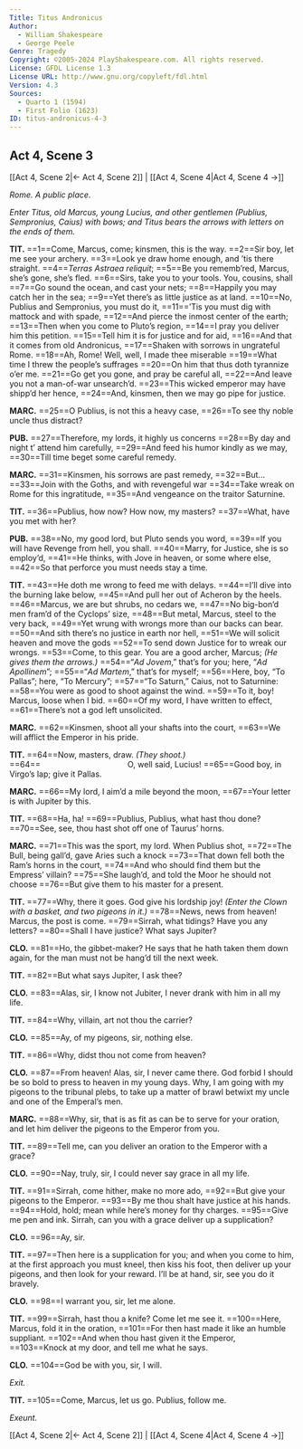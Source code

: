 ```yaml
---
Title: Titus Andronicus
Author: 
  - William Shakespeare
  - George Peele
Genre: Tragedy
Copyright: ©2005-2024 PlayShakespeare.com. All rights reserved.
License: GFDL License 1.3
License URL: http://www.gnu.org/copyleft/fdl.html
Version: 4.3
Sources:
  - Quarto 1 (1594)
  - First Folio (1623)
ID: titus-andronicus-4-3
---
```


## Act 4, Scene 3
[[Act 4, Scene 2|← Act 4, Scene 2]] | [[Act 4, Scene 4|Act 4, Scene 4 →]]

*Rome. A public place.*

*Enter Titus, old Marcus, young Lucius, and other gentlemen (Publius, Sempronius, Caius) with bows; and Titus bears the arrows with letters on the ends of them.*

**TIT.**
==1==Come, Marcus, come; kinsmen, this is the way.
==2==Sir boy, let me see your archery.
==3==Look ye draw home enough, and ’tis there straight.
==4==*Terras Astraea reliquit*;
==5==Be you rememb’red, Marcus, she’s gone, she’s fled.
==6==Sirs, take you to your tools. You, cousins, shall
==7==Go sound the ocean, and cast your nets;
==8==Happily you may catch her in the sea;
==9==Yet there’s as little justice as at land.
==10==No, Publius and Sempronius, you must do it,
==11==’Tis you must dig with mattock and with spade,
==12==And pierce the inmost center of the earth;
==13==Then when you come to Pluto’s region,
==14==I pray you deliver him this petition.
==15==Tell him it is for justice and for aid,
==16==And that it comes from old Andronicus,
==17==Shaken with sorrows in ungrateful Rome.
==18==Ah, Rome! Well, well, I made thee miserable
==19==What time I threw the people’s suffrages
==20==On him that thus doth tyrannize o’er me.
==21==Go get you gone, and pray be careful all,
==22==And leave you not a man-of-war unsearch’d.
==23==This wicked emperor may have shipp’d her hence,
==24==And, kinsmen, then we may go pipe for justice.

**MARC.**
==25==O Publius, is not this a heavy case,
==26==To see thy noble uncle thus distract?

**PUB.**
==27==Therefore, my lords, it highly us concerns
==28==By day and night t’ attend him carefully,
==29==And feed his humor kindly as we may,
==30==Till time beget some careful remedy.

**MARC.**
==31==Kinsmen, his sorrows are past remedy,
==32==But...
==33==Join with the Goths, and with revengeful war
==34==Take wreak on Rome for this ingratitude,
==35==And vengeance on the traitor Saturnine.

**TIT.**
==36==Publius, how now? How now, my masters?
==37==What, have you met with her?

**PUB.**
==38==No, my good lord, but Pluto sends you word,
==39==If you will have Revenge from hell, you shall.
==40==Marry, for Justice, she is so employ’d,
==41==He thinks, with Jove in heaven, or some where else,
==42==So that perforce you must needs stay a time.

**TIT.**
==43==He doth me wrong to feed me with delays.
==44==I’ll dive into the burning lake below,
==45==And pull her out of Acheron by the heels.
==46==Marcus, we are but shrubs, no cedars we,
==47==No big-bon’d men fram’d of the Cyclops’ size,
==48==But metal, Marcus, steel to the very back,
==49==Yet wrung with wrongs more than our backs can bear.
==50==And sith there’s no justice in earth nor hell,
==51==We will solicit heaven and move the gods
==52==To send down Justice for to wreak our wrongs.
==53==Come, to this gear. You are a good archer, Marcus;
*(He gives them the arrows.)*
==54==“*Ad Jovem*,” that’s for you; here, “*Ad Apollinem*”;
==55==“*Ad Martem*,” that’s for myself;
==56==Here, boy, “To Pallas”; here, “To Mercury”;
==57==“To Saturn,” Caius, not to Saturnine:
==58==You were as good to shoot against the wind.
==59==To it, boy! Marcus, loose when I bid.
==60==Of my word, I have written to effect,
==61==There’s not a god left unsolicited.

**MARC.**
==62==Kinsmen, shoot all your shafts into the court,
==63==We will afflict the Emperor in his pride.

**TIT.**
==64==Now, masters, draw.
*(They shoot.)*
==64==           O, well said, Lucius!
==65==Good boy, in Virgo’s lap; give it Pallas.

**MARC.**
==66==My lord, I aim’d a mile beyond the moon,
==67==Your letter is with Jupiter by this.

**TIT.**
==68==Ha, ha!
==69==Publius, Publius, what hast thou done?
==70==See, see, thou hast shot off one of Taurus’ horns.

**MARC.**
==71==This was the sport, my lord. When Publius shot,
==72==The Bull, being gall’d, gave Aries such a knock
==73==That down fell both the Ram’s horns in the court,
==74==And who should find them but the Empress’ villain?
==75==She laugh’d, and told the Moor he should not choose
==76==But give them to his master for a present.

**TIT.**
==77==Why, there it goes. God give his lordship joy!
*(Enter the Clown with a basket, and two pigeons in it.)*
==78==News, news from heaven! Marcus, the post is come.
==79==Sirrah, what tidings? Have you any letters?
==80==Shall I have justice? What says Jupiter?

**CLO.**
==81==Ho, the gibbet-maker? He says that he hath taken them down again, for the man must not be hang’d till the next week.

**TIT.**
==82==But what says Jupiter, I ask thee?

**CLO.**
==83==Alas, sir, I know not Jubiter, I never drank with him in all my life.

**TIT.**
==84==Why, villain, art not thou the carrier?

**CLO.**
==85==Ay, of my pigeons, sir, nothing else.

**TIT.**
==86==Why, didst thou not come from heaven?

**CLO.**
==87==From heaven! Alas, sir, I never came there. God forbid I should be so bold to press to heaven in my young days. Why, I am going with my pigeons to the tribunal plebs, to take up a matter of brawl betwixt my uncle and one of the Emperal’s men.

**MARC.**
==88==Why, sir, that is as fit as can be to serve for your oration, and let him deliver the pigeons to the Emperor from you.

**TIT.**
==89==Tell me, can you deliver an oration to the Emperor with a grace?

**CLO.**
==90==Nay, truly, sir, I could never say grace in all my life.

**TIT.**
==91==Sirrah, come hither, make no more ado,
==92==But give your pigeons to the Emperor.
==93==By me thou shalt have justice at his hands.
==94==Hold, hold; mean while here’s money for thy charges.
==95==Give me pen and ink. Sirrah, can you with a grace deliver up a supplication?

**CLO.**
==96==Ay, sir.

**TIT.**
==97==Then here is a supplication for you; and when you come to him, at the first approach you must kneel, then kiss his foot, then deliver up your pigeons, and then look for your reward. I’ll be at hand, sir, see you do it bravely.

**CLO.**
==98==I warrant you, sir, let me alone.

**TIT.**
==99==Sirrah, hast thou a knife? Come let me see it.
==100==Here, Marcus, fold it in the oration,
==101==For then hast made it like an humble suppliant.
==102==And when thou hast given it the Emperor,
==103==Knock at my door, and tell me what he says.

**CLO.**
==104==God be with you, sir, I will.

*Exit.*

**TIT.**
==105==Come, Marcus, let us go. Publius, follow me.

*Exeunt.*

[[Act 4, Scene 2|← Act 4, Scene 2]] | [[Act 4, Scene 4|Act 4, Scene 4 →]]
